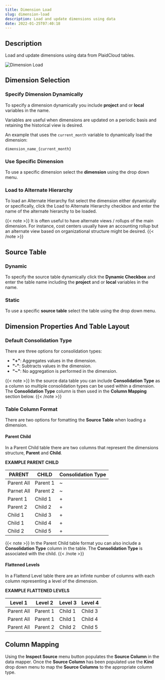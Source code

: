 ```yaml
---
title: Dimension Load
slug: dimension-load
description: Load and update dimensions using data
date: 2022-01-25T07:40:18
---
```



## Description
Load and update dimensions using data from PlaidCloud tables.


![Dimension Load](/images/dimension_load.png)

## Dimension Selection
### Specify Dimension Dynamically
To specify a dimension dynamically you include  **project** and or **local** variables in the name.


Variables are useful when dimensions are updated on a periodic basis and retaining the historical view is desired.

An example that uses the `current_month` variable to dynamically load the dimension:

```
dimension_name_{current_month}
```
### Use Specific Dimension

To use a specific dimension select the **dimension** using the drop down menu.


### Load to Alternate Hierarchy

To load an Alternate Hierarchy fist select the dimension either dynamically or specifically, click the Load to Alternate Hierarchy checkbox and enter the name of the alternate hierarchy to be loaded.

{{< note >}}
It is often useful to have alternate views / rollups of the main dimension. For instance, cost centers usually have an accounting rollup but an alternate view based on organizational structure might be desired.
{{< /note >}}

## Source Table

### Dynamic 
To specify the source table dynamically click the **Dynamic Checkbox** and enter the table name including the **project** and or **local** variables in the name.

### Static

To use a specific **source table** select the table using the drop down menu.

## Dimension Properties And Table Layout

### Default Consolidation Type

There are three options for consolidation types:
* **"+"**: Aggregates values in the dimension.
* **"-"**: Subtracts values in the dimension.
* **"~"**: No aggregation is performed in the dimension.

{{< note >}}
In the source data table you can include **Consolidation Type** as a column so multiple consolidation types can be used within a dimension. The **Consolidation Type** column is then used in the **Column Mapping** section below.
{{< /note >}}

### Table Column Format
There are two options for fomatting the **Source Table** when loading a dimension. 
#### Parent Child
In a Parent Child table there are two columns that represent the dimensions structure, **Parent** and **Child**.

**EXAMPLE PARENT CHILD**

| PARENT    | CHILD    | Consolidation Type |
|-----------|----------|--------------------|
|Parent All | Parent 1 |        ~           |
|Parnet All | Parent 2 | ~                  |
| Parent 1  | Child 1  | +                  |
| Parent 2  | Child 2  | +                  |
| Child 1   | Child 3  | +                  |
| Child 1   | Child 4  | +                  |
| Child 2   | Child 5  | +                  |

{{< note >}}
In the Parent Child table format you can also include a **Consolidation Type** column in the table. The **Consolidation Type** is associated with the child.
{{< /note >}}

#### Flattened Levels
In a Flattend Level table there are an infinte number of columns with each column representing a level of the dimension.

**EXAMPLE FLATTENED LEVELS**

|Level 1   |Level 2 |Level 3|Level 4|
|----------|--------|-------|-------|
|Parent All|Parent 1|Child 1|Child 3|
|Parent All|Parent 1|Child 1|Child 4|
|Parent All|Parent 2|Child 2|Child 5|

## Column Mapping

Using the **Inspect Source** menu button populates the **Source Column** in the data mapper.
Once the **Source Column** has been populated use the **Kind** drop down menu to map the **Source Columns** to the appropriate column type.


